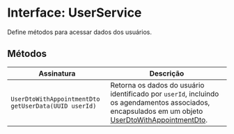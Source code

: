 <h1>Interface: UserService</h1>
<p>Define métodos para acessar dados dos usuários.</p>

<h2>Métodos</h2>
<table>
  <thead>
    <tr>
      <th>Assinatura</th>
      <th>Descrição</th>
    </tr>
  </thead>
  <tbody>
    <tr>
      <td><code>UserDtoWithAppointmentDto getUserData(UUID userId)</code></td>
      <td>Retorna os dados do usuário identificado por <code>userId</code>, incluindo os agendamentos associados, encapsulados em um objeto <a href="https://github.com/EricksonLOOP/DoctorProject/blob/main/backend/src/main/java/org/edev/doctorappbackend/Doc/ModulesDoc/UserDoc/UserDtoWithAppointmentDtoDoc.md">UserDtoWithAppointmentDto</a>.</td>
    </tr>
  </tbody>
</table>
